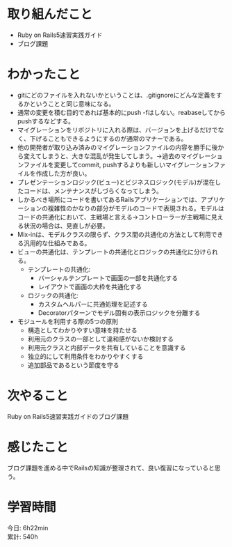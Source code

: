 # 取り組んだこと       
- Ruby on Rails5速習実践ガイド
- ブログ課題  
# わかったこと  
- gitにどのファイルを入れないかということは、.gitignoreにどんな定義をするかということと同じ意味になる。
- 通常の変更を積む目的であれば基本的にpush -fはしない。reabaseしてからpushするなどする。
- マイグレーションをリポジトリに入れる際は、バージョンを上げるだけでなく、下げることもできるようにするのが通常のマナーである。
- 他の開発者が取り込み済みのマイグレーションファイルの内容を勝手に後から変えてしまうと、大きな混乱が発生してしまう。→過去のマイグレーションファイルを変更してcommit, pushするよりも新しいマイグレーションファイルを作成した方が良い。
- プレゼンテーションロジック(ビュー)とビジネスロジック(モデル)が混在したコードは、メンテナンスがしづらくなってしまう。
- しかるべき場所にコードを書いてあるRailsアプリケーションでは、アプリケーションの複雑性のかなりの部分がモデルのコードで表現される。モデルはコードの共通化において、主戦場と言える→コントローラーが主戦場に見える状況の場合は、見直しが必要。
- Mix-inは、モデルクラスの限らず、クラス間の共通化の方法として利用できる汎用的な仕組みである。
- ビューの共通化は、テンプレートの共通化とロジックの共通化に分けられる。
    - テンプレートの共通化:
        - バーシャルテンプレートで画面の一部を共通化する
        - レイアウトで画面の大枠を共通化する
    - ロジックの共通化:
        - カスタムヘルパーに共通処理を記述する
        - Decoratorパターンでモデル固有の表示ロジックを分離する
- モジュールを利用する際の5つの原則
    - 構造としてわかりやすい意味を持たせる
    - 利用元のクラスの一部として違和感がないか検討する
    - 利用元クラスと内部データを共有していることを意識する
    - 独立的にして利用条件をわかりやすくする
    - 追加部品であるという節度を守る
# 次やること  
Ruby on Rails5速習実践ガイドのブログ課題
# 感じたこと
ブログ課題を進める中でRailsの知識が整理されて、良い復習になっていると思う。   
# 学習時間  
今日: 6h22min      
累計: 540h      
